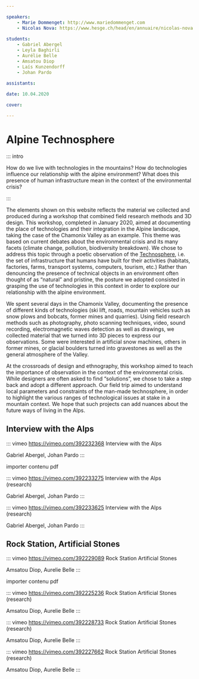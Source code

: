 ```yaml
---

speakers: 
    - Marie Dommenget: http://www.mariedommenget.com
    - Nicolas Nova: https://www.hesge.ch/head/en/annuaire/nicolas-nova
    
students:
    - Gabriel Abergel
    - Leyla Baghirli
    - Aurélie Belle
    - Amsatou Diop
    - Laís Kunzendorff
    - Johan Pardo
    
assistants:

date: 10.04.2020

cover:

---
```


# Alpine Technosphere

::: intro

How do we live with technologies in the mountains? How do technologies influence our relationship with the alpine environment? What does this presence of human infrastructure mean in the context of the environmental crisis?

:::

The elements shown on this website reflects the material we collected and produced during a workshop that combined field research methods and 3D design. This workshop, completed in January 2020, aimed at documenting the place of technologies and their integration in the Alpine landscape, taking the case of the Chamonix Valley as an example. This theme was based on current debates about the environmental crisis and its many facets (climate change, pollution, biodiversity breakdown). We chose to address this topic through a poetic observation of the [Technosphere](https://technosphere-magazine.hkw.de/p/Peter-K-Haff-9xPhMR94HxWA8LJ6GHmTPm), i.e. the set of infrastructure that humans have built for their activities (habitats, factories, farms, transport systems, computers, tourism, etc.) Rather than denouncing the presence of technical objects in an environment often thought of as “natural” and pristine, the posture we adopted consisted in grasping the use of technologies in this context in order to explore our relationship with the alpine environment. 

We spent several days in the Chamonix Valley, documenting the presence of different kinds of technologies (ski lift, roads, mountain vehicles such as snow plows and bobcats, former mines and quarries). Using field research methods such as photography, photo scanning techniques, video, sound recording, electromagnetic waves detection as well as drawings, we collected material that we turned into 3D pieces to express our observations. Some were interested in artificial snow machines, others in former mines, or glacial boulders turned into gravestones as well as the general atmosphere of the Valley.

At the crossroads of design and ethnography, this workshop aimed to teach the importance of observation in the context of the environmental crisis. While designers are often asked to find “solutions”, we chose to take a step back and adopt a different approach. Our field trip aimed to understand local parameters and constraints of the man-made technosphere, in order to highlight the various ranges of technological issues at stake in a mountain context. We hope that such projects can add nuances about the future ways of living in the Alps.

## Interview with the Alps

::: vimeo https://vimeo.com/392232368
Interview with the Alps

Gabriel Abergel, Johan Pardo
:::

importer contenu pdf

::: vimeo https://vimeo.com/392233275
Interview with the Alps  
(research)

Gabriel Abergel, Johan Pardo
:::

::: vimeo https://vimeo.com/392233625
Interview with the Alps  
(research)

Gabriel Abergel, Johan Pardo
:::


## Rock Station, Artificial Stones

::: vimeo https://vimeo.com/392229089
Rock Station
Artificial Stones

Amsatou Diop, Aurelie Belle
:::

importer contenu pdf

::: vimeo https://vimeo.com/392225236
Rock Station
Artificial Stones  
(research)

Amsatou Diop, Aurelie Belle
:::

::: vimeo https://vimeo.com/392228733
Rock Station
Artificial Stones  
(research)

Amsatou Diop, Aurelie Belle
:::

::: vimeo https://vimeo.com/392227662
Rock Station
Artificial Stones  
(research)

Amsatou Diop, Aurelie Belle
:::
